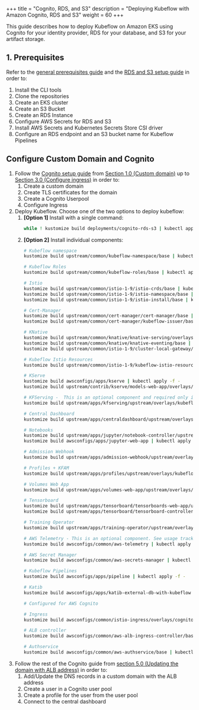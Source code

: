 +++
title = "Cognito, RDS, and S3"
description = "Deploying Kubeflow with Amazon Cognito, RDS and S3"
weight = 60
+++

This guide describes how to deploy Kubeflow on Amazon EKS using Cognito for your identity provider, RDS for your database, and S3 for your artifact storage.

## 1. Prerequisites
Refer to the [general prerequisites guide](/kubeflow-manifests/docs/deployment/prerequisites/) and the [RDS and S3 setup guide](/kubeflow-manifests/docs/deployment/rds-s3/guide/) in order to:
1. Install the CLI tools
2. Clone the repositories
3. Create an EKS cluster
4. Create an S3 Bucket
5. Create an RDS Instance
6. Configure AWS Secrets for RDS and S3
7. Install AWS Secrets and Kubernetes Secrets Store CSI driver
8. Configure an RDS endpoint and an S3 bucket name for Kubeflow Pipelines

## Configure Custom Domain and Cognito

1. Follow the [Cognito setup guide](/kubeflow-manifests/docs/deployment/cognito/guide/) from [Section 1.0 (Custom domain)](/kubeflow-manifests/docs/deployment/cognito/guide/#10-custom-domain-and-certificates) up to [Section 3.0 (Configure ingress)](/kubeflow-manifests/docs/deployment/cognito/guide/#30-configure-ingress) in order to:
    1. Create a custom domain
    1. Create TLS certificates for the domain
    1. Create a Cognito Userpool
    1. Configure Ingress
2. Deploy Kubeflow. Choose one of the two options to deploy kubeflow:
    1. **[Option 1]** Install with a single command:
        ```sh
        while ! kustomize build deployments/cognito-rds-s3 | kubectl apply -f -; do echo "Retrying to apply resources"; sleep 10; done
        ```
    1. **[Option 2]** Install individual components:
        ```sh
        # Kubeflow namespace
        kustomize build upstream/common/kubeflow-namespace/base | kubectl apply -f -
        
        # Kubeflow Roles
        kustomize build upstream/common/kubeflow-roles/base | kubectl apply -f -
        
        # Istio
        kustomize build upstream/common/istio-1-9/istio-crds/base | kubectl apply -f -
        kustomize build upstream/common/istio-1-9/istio-namespace/base | kubectl apply -f -
        kustomize build upstream/common/istio-1-9/istio-install/base | kubectl apply -f -

        # Cert-Manager
        kustomize build upstream/common/cert-manager/cert-manager/base | kubectl apply -f -
        kustomize build upstream/common/cert-manager/kubeflow-issuer/base | kubectl apply -f -
        
        # KNative
        kustomize build upstream/common/knative/knative-serving/overlays/gateways | kubectl apply -f -
        kustomize build upstream/common/knative/knative-eventing/base | kubectl apply -f -
        kustomize build upstream/common/istio-1-9/cluster-local-gateway/base | kubectl apply -f -
        
        # Kubeflow Istio Resources
        kustomize build upstream/common/istio-1-9/kubeflow-istio-resources/base | kubectl apply -f -
        
        # KServe
        kustomize build awsconfigs/apps/kserve | kubectl apply -f -
        kustomize build upstream/contrib/kserve/models-web-app/overlays/kubeflow | kubectl apply -f -

        # KFServing -  This is an optional component and required only if you are not ready to migrate to KServe. We recommend migrating to KServe as soon as possible
        kustomize build upstream/apps/kfserving/upstream/overlays/kubeflow | kubectl apply -f -
        
        # Central Dashboard
        kustomize build upstream/apps/centraldashboard/upstream/overlays/kserve | kubectl apply -f -
        
        # Notebooks
        kustomize build upstream/apps/jupyter/notebook-controller/upstream/overlays/kubeflow | kubectl apply -f -
        kustomize build awsconfigs/apps/jupyter-web-app | kubectl apply -f -
        
        # Admission Webhook
        kustomize build upstream/apps/admission-webhook/upstream/overlays/cert-manager | kubectl apply -f -
        
        # Profiles + KFAM
        kustomize build upstream/apps/profiles/upstream/overlays/kubeflow | kubectl apply -f -
        
        # Volumes Web App
        kustomize build upstream/apps/volumes-web-app/upstream/overlays/istio | kubectl apply -f -
        
        # Tensorboard
        kustomize build upstream/apps/tensorboard/tensorboards-web-app/upstream/overlays/istio | kubectl apply -f -
        kustomize build upstream/apps/tensorboard/tensorboard-controller/upstream/overlays/kubeflow | kubectl apply -f -

        # Training Operator
        kustomize build upstream/apps/training-operator/upstream/overlays/kubeflow | kubectl apply -f -

        # AWS Telemetry - This is an optional component. See usage tracking documentation for more information.
        kustomize build awsconfigs/common/aws-telemetry | kubectl apply -f -

        # AWS Secret Manager
        kustomize build awsconfigs/common/aws-secrets-manager | kubectl apply -f -

        # Kubeflow Pipelines
        kustomize build awsconfigs/apps/pipeline | kubectl apply -f -

        # Katib
        kustomize build awsconfigs/apps/katib-external-db-with-kubeflow | kubectl apply -f -

        # Configured for AWS Cognito
        
        # Ingress
        kustomize build awsconfigs/common/istio-ingress/overlays/cognito | kubectl apply -f -

        # ALB controller
        kustomize build awsconfigs/common/aws-alb-ingress-controller/base | kubectl apply -f -

        # Authservice
        kustomize build awsconfigs/common/aws-authservice/base | kubectl apply -f -        
        ```
1. Follow the rest of the Cognito guide from [section 5.0 (Updating the domain with ALB address)](/kubeflow-manifests/docs/deployment/cognito/guide/#50-updating-the-domain-with-ALB-address) in order to:
    1. Add/Update the DNS records in a custom domain with the ALB address
    1. Create a user in a Cognito user pool
    1. Create a profile for the user from the user pool
    1. Connect to the central dashboard
